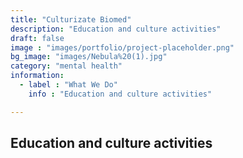 ```yaml
---
title: "Culturizate Biomed"
description: "Education and culture activities"
draft: false
image : "images/portfolio/project-placeholder.png"
bg_image: "images/Nebula%20(1).jpg"
category: "mental health"
information:
  - label : "What We Do"
    info : "Education and culture activities"

---
```


## Education and culture activities



